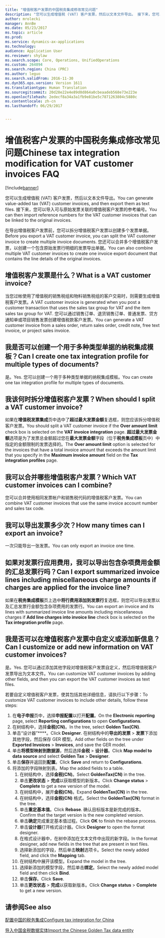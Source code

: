 ```yaml
---
title: "增值税客户发票的中国税务集成修改常见问题"
description: "您可以生成增值税 (VAT) 客户发票，然后以文本文件导出。 接下来，您可以导入可与原始发票关联的增值税客户发票的参考编号。"
author: mrolecki
manager: AnnBe
ms.date: 05/23/2017
ms.topic: article
ms.prod: 
ms.service: dynamics-ax-applications
ms.technology: 
audience: Application User
ms.reviewer: shylaw
ms.search.scope: Core, Operations, UnifiedOperations
ms.custom: 264894
ms.search.region: China (PRC)
ms.author: leguo
ms.search.validFrom: 2016-11-30
ms.dyn365.ops.version: Version 1611
ms.translationtype: Human Translation
ms.sourcegitcommit: 20d28e22e4e89d0d864a0cbeaadeb568e73e223e
ms.openlocfilehash: 2edecf8a34a3a1fb9e81be5c7871263804c5880c
ms.contentlocale: zh-cn
ms.lasthandoff: 06/29/2017


---
```


# <a name="chinese-tax-integration-modification-for-vat-customer-invoices-faq"></a><span data-ttu-id="52fe0-104">增值税客户发票的中国税务集成修改常见问题</span><span class="sxs-lookup"><span data-stu-id="52fe0-104">Chinese tax integration modification for VAT customer invoices FAQ</span></span>

[!include[banner](../includes/banner.md)]


<span data-ttu-id="52fe0-105">您可以生成增值税 (VAT) 客户发票，然后以文本文件导出。</span><span class="sxs-lookup"><span data-stu-id="52fe0-105">You can generate value-added tax (VAT) customer invoices, and then export them as text files.</span></span> <span data-ttu-id="52fe0-106">接下来，您可以导入可与原始发票关联的增值税客户发票的参考编号。</span><span class="sxs-lookup"><span data-stu-id="52fe0-106">You can then import reference numbers for the VAT customer invoices that can be linked to the original invoices.</span></span>

<span data-ttu-id="52fe0-107">在导出增值税客户发票前，您可以拆分增值税客户发票以创建多个发票单据。</span><span class="sxs-lookup"><span data-stu-id="52fe0-107">Before you export a VAT customer invoice, you can split the VAT customer invoice to create multiple invoice documents.</span></span> <span data-ttu-id="52fe0-108">您还可以合并多个增值税客户发票，以创建一个包含原始发票行明细的发票导出单据。</span><span class="sxs-lookup"><span data-stu-id="52fe0-108">You can also combine multiple VAT customer invoices to create one invoice export document that contains the line details of the original invoices.</span></span>

## <a name="what-is-a-vat-customer-invoice"></a><span data-ttu-id="52fe0-109">增值税客户发票是什么？</span><span class="sxs-lookup"><span data-stu-id="52fe0-109">What is a VAT customer invoice?</span></span>
<span data-ttu-id="52fe0-110">当您过帐使用了增值税的销售税组和物料销售税组的客户交易时，则需要生成增值税客户发票。</span><span class="sxs-lookup"><span data-stu-id="52fe0-110">A VAT customer invoice is generated when you post a customer transaction that uses the sales tax group for VAT and the item sales tax group for VAT.</span></span> <span data-ttu-id="52fe0-111">您可以通过销售订单、退货销售订单、普通发票、贷方通知单或项目销售发票创建增值税款客户发票。</span><span class="sxs-lookup"><span data-stu-id="52fe0-111">You can generate a VAT customer invoice from a sales order, return sales order, credit note, free text invoice, or project sales invoice.</span></span>

## <a name="can-i-create-one-tax-integration-profile-for-multiple-types-of-documents"></a><span data-ttu-id="52fe0-112">我是否可以创建一个用于多种类型单据的纳税集成模板？</span><span class="sxs-lookup"><span data-stu-id="52fe0-112">Can I create one tax integration profile for multiple types of documents?</span></span>

<span data-ttu-id="52fe0-113">是。</span><span class="sxs-lookup"><span data-stu-id="52fe0-113">Yes.</span></span> <span data-ttu-id="52fe0-114">您可以创建一个用于多种类型单据的纳税集成模板。</span><span class="sxs-lookup"><span data-stu-id="52fe0-114">You can create one tax integration profile for multiple types of documents.</span></span>

## <a name="when-should-i-split-a-vat-customer-invoice"></a><span data-ttu-id="52fe0-115">我该何时拆分增值税客户发票？</span><span class="sxs-lookup"><span data-stu-id="52fe0-115">When should I split a VAT customer invoice?</span></span>
<span data-ttu-id="52fe0-116">如果在**增值税发票集成**页中选中了**超过最大发票金额**复选框，则您应该拆分增值税客户发票。</span><span class="sxs-lookup"><span data-stu-id="52fe0-116">You should split a VAT customer invoice if the **Over amount limit** check box is selected on the **VAT invoice integration** page.</span></span> <span data-ttu-id="52fe0-117">**超过最大发票金额**选项是为了发票总金额超过您在**最大发票金额**字段（位于**税务集成模板**页中）中指定的金额限制的发票选择的。</span><span class="sxs-lookup"><span data-stu-id="52fe0-117">The **Over amount limit** option is selected for the invoices that have a total invoice amount that exceeds the amount limit that you specify in the **Maximum invoice amount** field on the **Tax integration profiles** page.</span></span>

## <a name="which-vat-customer-invoices-can-i-combine"></a><span data-ttu-id="52fe0-118">我可以合并哪些增值税客户发票？</span><span class="sxs-lookup"><span data-stu-id="52fe0-118">Which VAT customer invoices can I combine?</span></span>
<span data-ttu-id="52fe0-119">您可以合并使用相同发票帐户和销售税代码的增值税客户发票。</span><span class="sxs-lookup"><span data-stu-id="52fe0-119">You can combine VAT customer invoices that use the same invoice account number and sales tax code.</span></span>

## <a name="how-many-times-can-i-export-an-invoice"></a><span data-ttu-id="52fe0-120">我可以导出发票多少次？</span><span class="sxs-lookup"><span data-stu-id="52fe0-120">How many times can I export an invoice?</span></span>
<span data-ttu-id="52fe0-121">一次只能导出一张发票。</span><span class="sxs-lookup"><span data-stu-id="52fe0-121">You can only export an invoice one time.</span></span>

## <a name="can-i-export-summarized-invoice-lines-including-miscellaneous-charge-amounts-if-charges-are-applied-for-the-invoice-line"></a><span data-ttu-id="52fe0-122">如果对发票行应用费用，我可以导出包含杂项费用金额的汇总发票行吗？</span><span class="sxs-lookup"><span data-stu-id="52fe0-122">Can I export summarized invoice lines including miscellaneous charge amounts if charges are applied for the invoice line?</span></span>
<span data-ttu-id="52fe0-123">如果在**税务集成模板**页上选中**将行费用添加到发票行**复选框，则您可以导出发票以及汇总发票行金额包含杂项费用的发票行。</span><span class="sxs-lookup"><span data-stu-id="52fe0-123">You can export an invoice and its lines with summarized invoice line amounts including miscellaneous charges if **Add line charges into invoice line** check box is selected on the **Tax integration profile** page.</span></span>

## <a name="can-i-customize-or-add-new-information-on-vat-customer-invoices"></a><span data-ttu-id="52fe0-124">我是否可以在增值税客户发票中自定义或添加新信息？</span><span class="sxs-lookup"><span data-stu-id="52fe0-124">Can I customize or add new information on VAT customer invoices?</span></span>
<span data-ttu-id="52fe0-125">是。</span><span class="sxs-lookup"><span data-stu-id="52fe0-125">Yes.</span></span> <span data-ttu-id="52fe0-126">您可以通过添加其他字段对增值税客户发票自定义，然后将增值税客户发票导出为文本文件。</span><span class="sxs-lookup"><span data-stu-id="52fe0-126">You can customize VAT customer invoices by adding other fields, and then you can export the VAT customer invoices as text files.</span></span>

<span data-ttu-id="52fe0-127">若要自定义增值税客户发票，使其包括其他详细信息，请执行以下步骤：</span><span class="sxs-lookup"><span data-stu-id="52fe0-127">To customize VAT customer invoices to include other details, follow these steps:</span></span>

1. <span data-ttu-id="52fe0-128">在**电子申报**页中，选择**申报配置**以打开**配置**。</span><span class="sxs-lookup"><span data-stu-id="52fe0-128">On the **Electronic reporting** page, select **Reporting configurations** to open **Configurations**.</span></span>
2. <span data-ttu-id="52fe0-129">在树结构中，选择**金税(CN)**。</span><span class="sxs-lookup"><span data-stu-id="52fe0-129">In the tree, select **Golden Tax(CN)**.</span></span>
3. <span data-ttu-id="52fe0-130">单击“设计器”****。</span><span class="sxs-lookup"><span data-stu-id="52fe0-130">Click **Designer**.</span></span> <span data-ttu-id="52fe0-131">在树结构中的**导出的发票** &gt; **发票**下添加其他字段，然后保存 GER 模型。</span><span class="sxs-lookup"><span data-stu-id="52fe0-131">Add other fields on the tree under **Exported Invoices** &gt; **Invoices**, and save the GER model.</span></span>
4. <span data-ttu-id="52fe0-132">单击**将模型映射到数据源**，然后选择**金税** &gt; **设计器**。</span><span class="sxs-lookup"><span data-stu-id="52fe0-132">Click **Map model to data source** and select **Golden Tax** &gt; **Designer**.</span></span>
5. <span data-ttu-id="52fe0-133">单击**保存**并返回到**配置**。</span><span class="sxs-lookup"><span data-stu-id="52fe0-133">Click **Save** and return to **Configurations**.</span></span>
6. <span data-ttu-id="52fe0-134">将添加的字段映射到表。</span><span class="sxs-lookup"><span data-stu-id="52fe0-134">Map the added fields to a table.</span></span> 
    1. <span data-ttu-id="52fe0-135">在树结构中，选择**金税(CN)**。</span><span class="sxs-lookup"><span data-stu-id="52fe0-135">Select **GoldenTax(CN)** in the tree.</span></span>
    2. <span data-ttu-id="52fe0-136">单击**更改状态** &gt; **完成**以获取模型的新版本。</span><span class="sxs-lookup"><span data-stu-id="52fe0-136">Click **Change status** &gt; **Complete** to get a new version of the model.</span></span>
    3. <span data-ttu-id="52fe0-137">在树结构中，展开**金税(CN)**。</span><span class="sxs-lookup"><span data-stu-id="52fe0-137">Expand **GoldenTax(CN)** in the tree.</span></span>
    4. <span data-ttu-id="52fe0-138">在树结构中，选择**金税(CN)** 格式。</span><span class="sxs-lookup"><span data-stu-id="52fe0-138">Select the **GoldenTax(CN)** format in the tree.</span></span>
    5. <span data-ttu-id="52fe0-139">单击**重定基本值**。</span><span class="sxs-lookup"><span data-stu-id="52fe0-139">Click **Rebase**.</span></span> <span data-ttu-id="52fe0-140">确认目标版本是新完成的版本。</span><span class="sxs-lookup"><span data-stu-id="52fe0-140">Confirm that the target version is the new completed version.</span></span>
    6. <span data-ttu-id="52fe0-141">单击**确定**完成重定基本值过程。</span><span class="sxs-lookup"><span data-stu-id="52fe0-141">Click **OK** to finish the rebase process.</span></span>
    7. <span data-ttu-id="52fe0-142">单击**设计器**打开格式设计器。</span><span class="sxs-lookup"><span data-stu-id="52fe0-142">Click **Designer** to open the format designer.</span></span>
    8. <span data-ttu-id="52fe0-143">在格式设计器中，在树中添加在文本文件中出现的新字段。</span><span class="sxs-lookup"><span data-stu-id="52fe0-143">In the format designer, add new fields in the tree that are present in text files.</span></span>
    9. <span data-ttu-id="52fe0-144">选择新添加的字段，然后单击**映射**选项卡。</span><span class="sxs-lookup"><span data-stu-id="52fe0-144">Select the newly added field, and click the **Mapping** tab.</span></span>
    10. <span data-ttu-id="52fe0-145">在树结构中展开该模型。</span><span class="sxs-lookup"><span data-stu-id="52fe0-145">Expand the model in the tree.</span></span>
    11. <span data-ttu-id="52fe0-146">选择新添加的模型字段，然后单击**绑定**。</span><span class="sxs-lookup"><span data-stu-id="52fe0-146">Select the newly added model field and then click **Bind**.</span></span>
    12. <span data-ttu-id="52fe0-147">单击**保存**。</span><span class="sxs-lookup"><span data-stu-id="52fe0-147">Click **Save**.</span></span>
    13. <span data-ttu-id="52fe0-148">单击**更改状态** &gt; **完成**以获取新版本。</span><span class="sxs-lookup"><span data-stu-id="52fe0-148">Click **Change status** &gt; **Complete** to get a new version.</span></span>



<a name="see-also"></a><span data-ttu-id="52fe0-149">请参阅</span><span class="sxs-lookup"><span data-stu-id="52fe0-149">See also</span></span>
--------

[<span data-ttu-id="52fe0-150">配置中国的税务集成</span><span class="sxs-lookup"><span data-stu-id="52fe0-150">Configure tax integration for China</span></span>](apac-chn-tax-integration.md)

[<span data-ttu-id="52fe0-151">导入中国金税数据实体</span><span class="sxs-lookup"><span data-stu-id="52fe0-151">Import the Chinese Golden Tax data entity</span></span>](apac-chn-import-golden-tax-data-entity.md)




